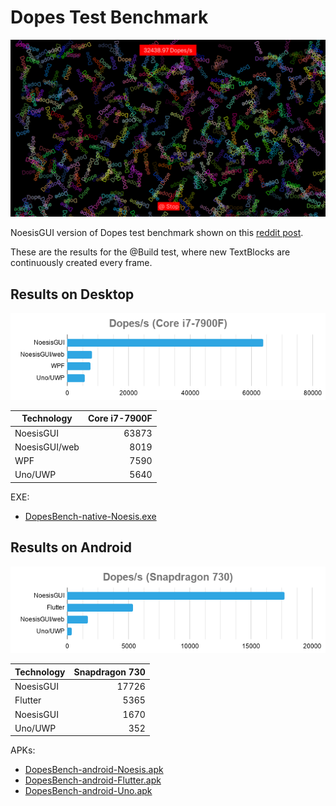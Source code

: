 # Dopes Test Benchmark

![Screenshot](https://raw.githubusercontent.com/Noesis/Noesis.github.io/master/NoesisGUI/Samples/DopesBench/Screenshot.png)

NoesisGUI version of Dopes test benchmark shown on this [reddit post](https://www.reddit.com/r/FlutterDev/comments/gztwcu/flutter_performance_considerations_vs_react_and/?utm_source=share&utm_medium=web2x).

These are the results for the @Build test, where new TextBlocks are continuously created every frame.

## Results on Desktop

![DesktopChart](https://raw.githubusercontent.com/Noesis/Noesis.github.io/master/NoesisGUI/Samples/DopesBench/chartDesktop.png)

| Technology | Core i7-7900F |
| ---------- | ------------: |
| NoesisGUI | 63873 |
| NoesisGUI/web | 8019 |
| WPF | 7590 |
| Uno/UWP | 5640 |

EXE:

* [DopesBench-native-Noesis.exe](https://github.com/Noesis/Tutorials/releases/download/3.0.0/DopesBench-native-Noesis.exe)


## Results on Android

![AndroidChart](https://raw.githubusercontent.com/Noesis/Noesis.github.io/master/NoesisGUI/Samples/DopesBench/chartAndroid.png)

| Technology | Snapdragon 730 |
| ---------- | -------------: |
| NoesisGUI | 17726 |
| Flutter | 5365 |
| NoesisGUI | 1670 |
| Uno/UWP | 352 |

APKs:

* [DopesBench-android-Noesis.apk](https://github.com/Noesis/Tutorials/releases/download/3.0.0/DopesBench-android-Noesis.apk)
* [DopesBench-android-Flutter.apk](https://github.com/Noesis/Tutorials/releases/download/3.0.0/DopesBench-android-Flutter.apk)
* [DopesBench-android-Uno.apk](https://github.com/Noesis/Tutorials/releases/download/3.0.0/DopesBench-android-Uno.apk)
